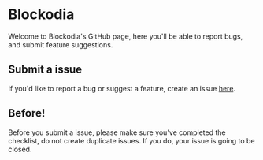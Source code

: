 # Blockodia
Welcome to Blockodia's GitHub page, here you'll be able to report bugs, and submit feature suggestions.

## Submit a issue
If you'd like to report a bug or suggest a feature, create an issue [here](https://github.com/Blockodia/Blockodia/issues/new/choose).

## Before!
Before you submit a issue, please make sure you've completed the checklist, do not create duplicate issues. If you do, your issue is going to be closed. 